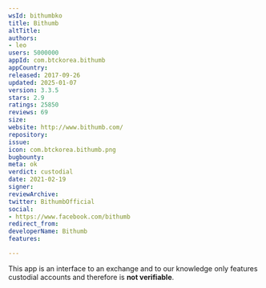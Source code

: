 ```yaml
---
wsId: bithumbko
title: Bithumb
altTitle: 
authors:
- leo
users: 5000000
appId: com.btckorea.bithumb
appCountry: 
released: 2017-09-26
updated: 2025-01-07
version: 3.3.5
stars: 2.9
ratings: 25850
reviews: 69
size: 
website: http://www.bithumb.com/
repository: 
issue: 
icon: com.btckorea.bithumb.png
bugbounty: 
meta: ok
verdict: custodial
date: 2021-02-19
signer: 
reviewArchive: 
twitter: BithumbOfficial
social:
- https://www.facebook.com/bithumb
redirect_from: 
developerName: Bithumb
features: 

---
```


This app is an interface to an exchange and to our knowledge only features
custodial accounts and therefore is **not verifiable**.
